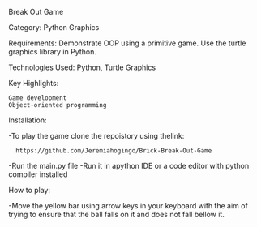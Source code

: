  Break Out Game

Category:  Python Graphics

Requirements:  Demonstrate OOP using a primitive game. Use the turtle graphics library in Python.

Technologies Used:  Python, Turtle Graphics

Key Highlights:

    Game development
    Object-oriented programming

Installation:

 -To play the game clone the repoistory using thelink:
 

      https://github.com/Jeremiahogingo/Brick-Break-Out-Game

 -Run the main.py file 
 -Run it in apython IDE or a code editor with python compiler installed
       
How to play:

 -Move the yellow bar using arrow keys in your keyboard with the aim of trying to ensure that the ball falls on it and
  does not fall bellow it.
